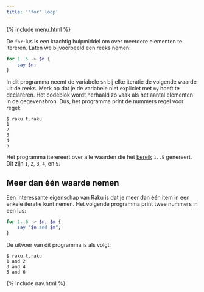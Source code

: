 ```yaml
---
title: '"for" loop'
---
```


{% include menu.html %}

De `for`-lus is een krachtig hulpmiddel om over meerdere elementen te itereren. Laten we bijvoorbeeld een reeks nemen:

```raku
for 1..5 -> $n {
    say $n;
}
```

In dit programma neemt de variabele `$n` bij elke iteratie de volgende waarde uit de reeks. Merk op dat je de variabele niet expliciet met `my` hoeft te declareren. Het codeblok wordt herhaald zo vaak als het aantal elementen in de gegevensbron. Dus, het programma print de nummers regel voor regel:

```console
$ raku t.raku 
1
2
3
4
5
```

Het programma iterereert over alle waarden die het [bereik](/nl/essentials/ranges) `1..5` genereert. Dit zijn `1`, `2`, `3`, `4`, en `5`.

## Meer dan één waarde nemen

Een interessante eigenschap van Raku is dat je meer dan één item in een enkele iteratie kunt nemen. Het volgende programma print twee nummers in een lus:

```raku
for 1..6 -> $n, $m {
    say "$n and $m";
}
```

De uitvoer van dit programma is als volgt:

```console
$ raku t.raku
1 and 2
3 and 4
5 and 6
```

{% include nav.html %}